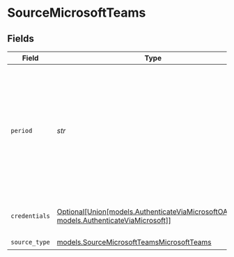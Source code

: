 # SourceMicrosoftTeams


## Fields

| Field                                                                                                                                                | Type                                                                                                                                                 | Required                                                                                                                                             | Description                                                                                                                                          | Example                                                                                                                                              |
| ---------------------------------------------------------------------------------------------------------------------------------------------------- | ---------------------------------------------------------------------------------------------------------------------------------------------------- | ---------------------------------------------------------------------------------------------------------------------------------------------------- | ---------------------------------------------------------------------------------------------------------------------------------------------------- | ---------------------------------------------------------------------------------------------------------------------------------------------------- |
| `period`                                                                                                                                             | *str*                                                                                                                                                | :heavy_check_mark:                                                                                                                                   | Specifies the length of time over which the Team Device Report stream is aggregated. The supported values are: D7, D30, D90, and D180.               | D7                                                                                                                                                   |
| `credentials`                                                                                                                                        | [Optional[Union[models.AuthenticateViaMicrosoftOAuth20, models.AuthenticateViaMicrosoft]]](../models/sourcemicrosoftteamsauthenticationmechanism.md) | :heavy_minus_sign:                                                                                                                                   | Choose how to authenticate to Microsoft                                                                                                              |                                                                                                                                                      |
| `source_type`                                                                                                                                        | [models.SourceMicrosoftTeamsMicrosoftTeams](../models/sourcemicrosoftteamsmicrosoftteams.md)                                                         | :heavy_check_mark:                                                                                                                                   | N/A                                                                                                                                                  |                                                                                                                                                      |